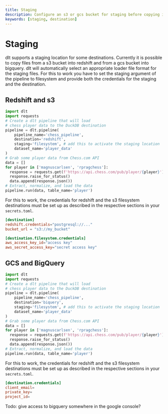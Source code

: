 ```yaml
---
title: Staging
description: Configure an s3 or gcs bucket for staging before copying into the destination
keywords: [staging, destination]
---
```


# Staging

dlt supports a staging location for some destinations. Currently it is possible to copy files from a s3 bucket into redshift and from a gcs bucket into bigquery. dlt will automatically select an appropriate loader file format for the staging files. For this to work you have to set the staging argument of the pipeline to filesystem and provide both the credentials for the staging and the destination.

## Redshift and s3

```python
import dlt
import requests
# Create a dlt pipeline that will load
# chess player data to the DuckDB destination
pipeline = dlt.pipeline(
    pipeline_name='chess_pipeline',
    destination='redshift',
    staging='filesystem', # add this to activate the staging location
    dataset_name='player_data'
)
# Grab some player data from Chess.com API
data = []
for player in ['magnuscarlsen', 'rpragchess']:
  response = requests.get(f'https://api.chess.com/pub/player/{player}')
  response.raise_for_status()
  data.append(response.json())
# Extract, normalize, and load the data
pipeline.run(data, table_name='player')
```

For this to work, the credentials for redshift and the s3 filesystem destinations must be set up as described in the respective sections in your `secrets.toml`.

```toml
[destination]
redshift.credentials="postgresql://..."
bucket_url = "s3://my_bucket"

[destination.filesystem.credentials]
aws_access_key_id="access key"
aws_secret_access_key="secret access key"
```

## GCS and BigQuery

```python
import dlt
import requests
# Create a dlt pipeline that will load
# chess player data to the DuckDB destination
pipeline = dlt.pipeline(
    pipeline_name='chess_pipeline',
    destination='biquery',
    staging='filesystem', # add this to activate the staging location
    dataset_name='player_data'
)
# Grab some player data from Chess.com API
data = []
for player in ['magnuscarlsen', 'rpragchess']:
  response = requests.get(f'https://api.chess.com/pub/player/{player}')
  response.raise_for_status()
  data.append(response.json())
# Extract, normalize, and load the data
pipeline.run(data, table_name='player')
```

For this to work, the credentials for redshift and the s3 filesystem destinations must be set up as described in the respective sections in your `secrets.toml`.

```toml
[destination.credentials]
client_email=
private_key=
project_id=
```

Todo: give access to bigquery somewhere in the google console?